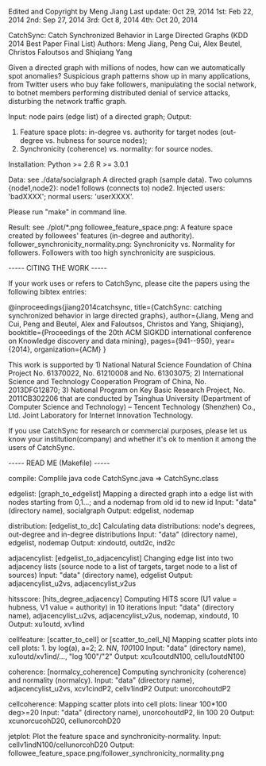 Edited and Copyright by Meng Jiang
Last update: Oct 29, 2014
	1st: Feb 22, 2014
	2nd: Sep 27, 2014
	3rd: Oct  8, 2014
	4th: Oct 20, 2014

CatchSync: Catch Synchronized Behavior in Large Directed Graphs (KDD 2014 Best Paper Final List)
Authors: Meng Jiang, Peng Cui, Alex Beutel, Christos Faloutsos and Shiqiang Yang

Given a directed graph with millions of nodes, how can we automatically spot anomalies?
Suspicious graph patterns show up in many applications,
from Twitter users who buy fake followers,
manipulating the social network,
to botnet members performing distributed denial of service attacks,
disturbing the network traffic graph.
 
Input: node pairs (edge list) of a directed graph;
Output:
  1. Feature space plots: in-degree vs. authority for target nodes
                          (out-degree vs. hubness for source nodes);
  2. Synchronicity (coherence) vs. normality: for source nodes.

Installation:
	Python >= 2.6
	R >= 3.0.1

Data: see ./data/socialgraph
	A directed graph (sample data). Two columns {node1,node2}: node1 follows (connects to) node2.
	Injected users: 'badXXXX'; normal users: 'userXXXX'.

Please run "make" in command line.

Result:
	see ./plot/*.png
		followee_feature_space.png: A feature space created by followees' features (in-degree and authority).
		follower_synchronicity_normality.png: Synchronicity vs. Normality for followers. Followers with too
			high synchronicity are suspicious.

----- CITING THE WORK -----

If your work uses or refers to CatchSync, please cite the papers using the following bibtex entries:

@inproceedings{jiang2014catchsync,
  title={CatchSync: catching synchronized behavior in large directed graphs},
  author={Jiang, Meng and Cui, Peng and Beutel, Alex and Faloutsos, Christos and Yang, Shiqiang},
  booktitle={Proceedings of the 20th ACM SIGKDD international conference on Knowledge discovery and data mining},
  pages={941--950},
  year={2014},
  organization={ACM}
}

This work is supported by
	1) National Natural Science Foundation of China Project No. 61370022, No. 61210008 and No. 61303075;
	2) International Science and Technology Cooperation Program of China, No. 2013DFG12870;
	3) National Program on Key Basic Research Project, No. 2011CB302206
that are conducted by
	Tsinghua University (Department of Computer Science and Technology)
	– Tencent Technology (Shenzhen) Co., Ltd. Joint Laboratory
	for Internet Innovation Technology.

If you use CatchSync for research or commercial purposes, please let us know
your institution(company) and whether it's ok to mention it among the users of CatchSync.

----- READ ME (Makefile) -----

compile:
	Complile java code CatchSync.java => CatchSync.class

edgelist: [graph_to_edgelist]
	Mapping a directed graph into a edge list with nodes starting from 0,1...; and a nodemap from old id to new id
	Input: "data" (directory name), socialgraph
	Output: edgelist, nodemap

distribution: [edgelist_to_dc]
	Calculating data distributions: node's degrees, out-degree and in-degree distributions
	Input: "data" (directory name), edgelist, nodemap
	Output: xindoutd, outd2c, ind2c

adjacencylist: [edgelist_to_adjacencylist]
	Changing edge list into two adjacency lists (source node to a list of targets, target node to a list of sources)
	Input: "data" (directory name), edgelist
	Output: adjacencylist_u2vs, adjacencylist_v2us

hitsscore: [hits_degree_adjacency]
	Computing HITS score (U1 value = hubness, V1 value = authority) in 10 iterations
	Input: "data" (directory name), adjacencylist_u2vs, adjacencylist_v2us, nodemap, xindoutd, 10
	Output: xu1outd, xv1ind

cellfeature: [scatter_to_cell] or [scatter_to_cell_N]
	Mapping scatter plots into cell plots: 1. by log(a), a=2; 2. N*N, 100*100
	Input: "data" (directory name), xu1outd/xv1ind/..., "log 100"/"2"
	Output: xcu1coutdN100, cellu1outdN100

coherence: [normalcy_coherence]
	Computing synchronicity (coherence) and normality (normalcy).
	Input: "data" (directory name), adjacencylist_u2vs, xcv1cindP2, cellv1indP2
	Output: unorcohoutdP2

cellcoherence:
	Mapping scatter plots into cell plots: linear 100*100 deg>=20
	Input: "data" (directory name), unorcohoutdP2, lin 100 20
	Output: xcunorcucohD20, cellunorcohD20
	
jetplot:
	Plot the feature space and synchronicity-normality.
	Input: cellv1indN100/cellunorcohD20
	Output: followee_feature_space.png/follower_synchronicity_normality.png
 
